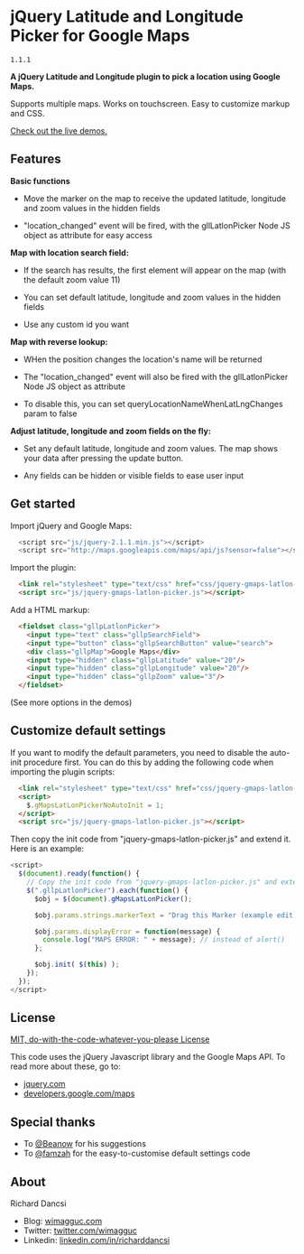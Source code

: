 # jQuery Latitude and Longitude Picker for Google Maps

`1.1.1`

**A jQuery Latitude and Longitude plugin to pick a location using Google Maps.**

Supports multiple maps. Works on touchscreen. Easy to customize markup and CSS.

[Check out the live demos.](http://www.wimagguc.com/2013/06/jquery-latitude-and-longitude-picker-gmaps/)


## Features

**Basic functions**

- Move the marker on the map to receive the updated latitude, longitude and zoom values in the hidden fields

- "location_changed" event will be fired, with the gllLatlonPicker Node JS object as attribute for easy access

**Map with location search field:**

- If the search has results, the first element will appear on the map (with the default zoom value 11)

- You can set default latitude, longitude and zoom values in the hidden fields

- Use any custom id you want

**Map with reverse lookup:**

- WHen the position changes the location's name will be returned

- The "location_changed" event will also be fired with the gllLatlonPicker Node JS object as attribute

- To disable this, you can set queryLocationNameWhenLatLngChanges param to false

**Adjust latitude, longitude and zoom fields on the fly:**

- Set any default latitude, longitude and zoom values. The map shows your data after pressing the update button.

- Any fields can be hidden or visible fields to ease user input


## Get started

Import jQuery and Google Maps:

```javascript
  <script src="js/jquery-2.1.1.min.js"></script>
  <script src="http://maps.googleapis.com/maps/api/js?sensor=false"></script>
```

Import the plugin:

```html
  <link rel="stylesheet" type="text/css" href="css/jquery-gmaps-latlon-picker.css"/>
  <script src="js/jquery-gmaps-latlon-picker.js"></script>
```

Add a HTML markup:

```html
  <fieldset class="gllpLatlonPicker">
    <input type="text" class="gllpSearchField">
    <input type="button" class="gllpSearchButton" value="search">
	<div class="gllpMap">Google Maps</div>
	<input type="hidden" class="gllpLatitude" value="20"/>
	<input type="hidden" class="gllpLongitude" value="20"/>
	<input type="hidden" class="gllpZoom" value="3"/>
  </fieldset>
```

(See more options in the demos)

## Customize default settings

If you want to modify the default parameters, you need to disable the auto-init procedure first.
You can do this by adding the following code when importing the plugin scripts:

```html
  <link rel="stylesheet" type="text/css" href="css/jquery-gmaps-latlon-picker.css"/>
  <script>
    $.gMapsLatLonPickerNoAutoInit = 1;
  </script>
  <script src="js/jquery-gmaps-latlon-picker.js"></script>
```

Then copy the init code from "jquery-gmaps-latlon-picker.js" and extend it. Here is an example:

```javascript
<script>
  $(document).ready(function() {
    // Copy the init code from "jquery-gmaps-latlon-picker.js" and extend it here
    $(".gllpLatlonPicker").each(function() {
      $obj = $(document).gMapsLatLonPicker();

      $obj.params.strings.markerText = "Drag this Marker (example edit)";

      $obj.params.displayError = function(message) {
        console.log("MAPS ERROR: " + message); // instead of alert()
      };

      $obj.init( $(this) );
    });
  });
</script>
```

## License

[MIT, do-with-the-code-whatever-you-please License](https://github.com/wimagguc/jquery-latitude-longitude-picker-gmaps/blob/master/LICENSE.md)

This code uses the jQuery Javascript library and the Google Maps API. To read more about these, go to:  

- [jquery.com](http://jquery.com/)
- [developers.google.com/maps](https://developers.google.com/maps/)


## Special thanks

* To [@Beanow](http://github.com/Beanow) for his suggestions
* To [@famzah](http://github.com/famzah) for the easy-to-customise default settings code

## About

Richard Dancsi

- Blog: [wimagguc.com](http://www.wimagguc.com/)
- Twitter: [twitter.com/wimagguc](http://twitter.com/wimagguc)
- Linkedin: [linkedin.com/in/richarddancsi](http://linkedin.com/in/richarddancsi)
